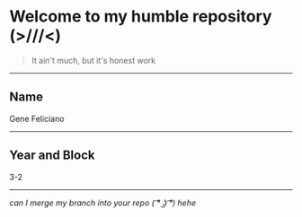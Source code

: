 # Welcome to my humble repository (>///<)
>It ain't much, but it's honest work

---

## Name
Gene Feliciano

---

## Year and Block
 3-2
 
 ---

_can I merge my branch into your repo ( ͡° ͜ʖ ͡°) hehe_
